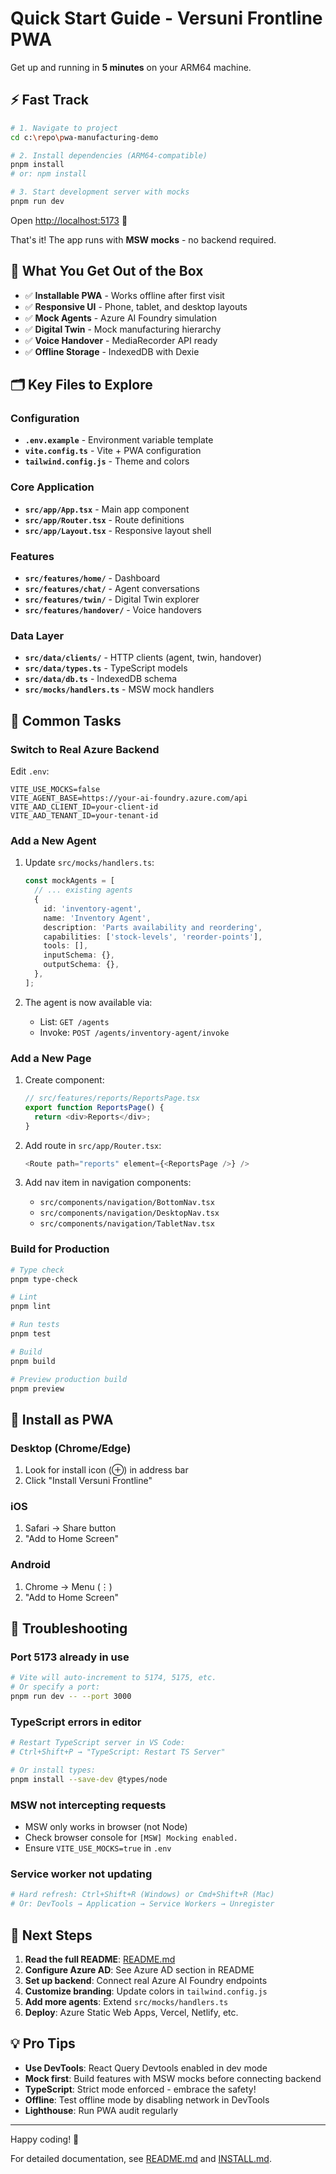 # Quick Start Guide - Versuni Frontline PWA

Get up and running in **5 minutes** on your ARM64 machine.

## ⚡ Fast Track

```bash
# 1. Navigate to project
cd c:\repo\pwa-manufacturing-demo

# 2. Install dependencies (ARM64-compatible)
pnpm install
# or: npm install

# 3. Start development server with mocks
pnpm run dev
```

Open [http://localhost:5173](http://localhost:5173) 🎉

That's it! The app runs with **MSW mocks** - no backend required.

## 🎯 What You Get Out of the Box

- ✅ **Installable PWA** - Works offline after first visit
- ✅ **Responsive UI** - Phone, tablet, and desktop layouts
- ✅ **Mock Agents** - Azure AI Foundry simulation
- ✅ **Digital Twin** - Mock manufacturing hierarchy
- ✅ **Voice Handover** - MediaRecorder API ready
- ✅ **Offline Storage** - IndexedDB with Dexie

## 🗂️ Key Files to Explore

### Configuration
- **`.env.example`** - Environment variable template
- **`vite.config.ts`** - Vite + PWA configuration
- **`tailwind.config.js`** - Theme and colors

### Core Application
- **`src/app/App.tsx`** - Main app component
- **`src/app/Router.tsx`** - Route definitions
- **`src/app/Layout.tsx`** - Responsive layout shell

### Features
- **`src/features/home/`** - Dashboard
- **`src/features/chat/`** - Agent conversations
- **`src/features/twin/`** - Digital Twin explorer
- **`src/features/handover/`** - Voice handovers

### Data Layer
- **`src/data/clients/`** - HTTP clients (agent, twin, handover)
- **`src/data/types.ts`** - TypeScript models
- **`src/data/db.ts`** - IndexedDB schema
- **`src/mocks/handlers.ts`** - MSW mock handlers

## 🔧 Common Tasks

### Switch to Real Azure Backend

Edit `.env`:

```env
VITE_USE_MOCKS=false
VITE_AGENT_BASE=https://your-ai-foundry.azure.com/api
VITE_AAD_CLIENT_ID=your-client-id
VITE_AAD_TENANT_ID=your-tenant-id
```

### Add a New Agent

1. Update `src/mocks/handlers.ts`:
   ```typescript
   const mockAgents = [
     // ... existing agents
     {
       id: 'inventory-agent',
       name: 'Inventory Agent',
       description: 'Parts availability and reordering',
       capabilities: ['stock-levels', 'reorder-points'],
       tools: [],
       inputSchema: {},
       outputSchema: {},
     },
   ];
   ```

2. The agent is now available via:
   - List: `GET /agents`
   - Invoke: `POST /agents/inventory-agent/invoke`

### Add a New Page

1. Create component:
   ```typescript
   // src/features/reports/ReportsPage.tsx
   export function ReportsPage() {
     return <div>Reports</div>;
   }
   ```

2. Add route in `src/app/Router.tsx`:
   ```typescript
   <Route path="reports" element={<ReportsPage />} />
   ```

3. Add nav item in navigation components:
   - `src/components/navigation/BottomNav.tsx`
   - `src/components/navigation/DesktopNav.tsx`
   - `src/components/navigation/TabletNav.tsx`

### Build for Production

```bash
# Type check
pnpm type-check

# Lint
pnpm lint

# Run tests
pnpm test

# Build
pnpm build

# Preview production build
pnpm preview
```

## 📱 Install as PWA

### Desktop (Chrome/Edge)
1. Look for install icon (⊕) in address bar
2. Click "Install Versuni Frontline"

### iOS
1. Safari → Share button
2. "Add to Home Screen"

### Android
1. Chrome → Menu (⋮)
2. "Add to Home Screen"

## 🐛 Troubleshooting

### Port 5173 already in use
```bash
# Vite will auto-increment to 5174, 5175, etc.
# Or specify a port:
pnpm run dev -- --port 3000
```

### TypeScript errors in editor
```bash
# Restart TypeScript server in VS Code:
# Ctrl+Shift+P → "TypeScript: Restart TS Server"

# Or install types:
pnpm install --save-dev @types/node
```

### MSW not intercepting requests
- MSW only works in browser (not Node)
- Check browser console for `[MSW] Mocking enabled.`
- Ensure `VITE_USE_MOCKS=true` in `.env`

### Service worker not updating
```bash
# Hard refresh: Ctrl+Shift+R (Windows) or Cmd+Shift+R (Mac)
# Or: DevTools → Application → Service Workers → Unregister
```

## 🚀 Next Steps

1. **Read the full README**: [README.md](README.md)
2. **Configure Azure AD**: See Azure AD section in README
3. **Set up backend**: Connect real Azure AI Foundry endpoints
4. **Customize branding**: Update colors in `tailwind.config.js`
5. **Add more agents**: Extend `src/mocks/handlers.ts`
6. **Deploy**: Azure Static Web Apps, Vercel, Netlify, etc.

## 💡 Pro Tips

- **Use DevTools**: React Query Devtools enabled in dev mode
- **Mock first**: Build features with MSW mocks before connecting backend
- **TypeScript**: Strict mode enforced - embrace the safety!
- **Offline**: Test offline mode by disabling network in DevTools
- **Lighthouse**: Run PWA audit regularly

---

Happy coding! 🎉

For detailed documentation, see [README.md](README.md) and [INSTALL.md](INSTALL.md).
